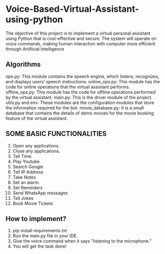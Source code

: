 # Voice-Based-Virtual-Assistant-using-python

The objective of this project is to implement a virtual personal assistant using Python that is cost-effective and secure.
The system will operate on voice commands, making human interaction with computer more efficient through Artificial Intelligence

## Algorithms
ops.py: This module contains the speech engine, which listens, recognizes, and displays users’ speech instructions.
online_ops.py: This module has the code for online operations that the virtual assistant performs.
offline_ops.py: This module has the code for offline operations performed by the virtual assistant.
main.py: This is the driver module of the project.
utils.py and.env: These modules are the configuration modules that store the information required for the bot.
movie_database.py: It is a small database that contains the details of demo movies for the movie booking feature of the virtual assistant.

## SOME BASIC FUNCTIONALITIES
1. Open any applications.
2. Close any applications.
3. Tell Time
4. Play Youtube
5. Search Google 
6. Tell IP Address 
7. Take Notes 
8. Set an alarm.
9. Set Reminders
10. Send WhatsApp messages
11. Tell Jokes
12. Book Movie Tickets

## How to implement?

1. pip install requirements.txt
2. Run the main.py file in your IDE.
3. Give the voice command when it says "listening to the microphone."
4. You will get the task done!
